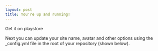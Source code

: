 ```yaml
---
layout: post
title: You're up and running!
---
```


Get it on playstore

Next you can update your site name, avatar and other options using the _config.yml file in the root of your repository (shown below).